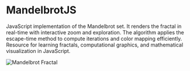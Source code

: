 # MandelbrotJS
JavaScript implementation of the Mandelbrot set. It renders the fractal in real-time with interactive zoom and exploration. The algorithm applies the escape-time method to compute iterations and color mapping efficiently. Resource for learning fractals, computational graphics, and mathematical visualization in JavaScript.

![Mandelbrot Fractal](https://p5js.org/_astro/15_Math_And_Physics-05_Mandelbrot-thumbnail.DrMp2tOi.png)
